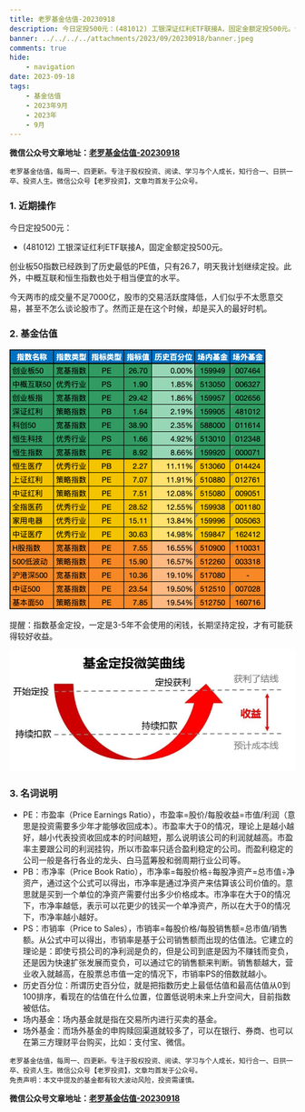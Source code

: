 ```yaml
---
title: 老罗基金估值-20230918
description: 今日定投500元：(481012) 工银深证红利ETF联接A，固定金额定投500元。创业板50指数已经跌到了历史最低的PE值，只有26.7，明天我计划继续定投。此外，中概互联和恒生指数也处于相当便宜的水平。今天两市的成交量不足7000亿，股市的交易活跃度降低，人们似乎不太愿意交易，甚至不怎么谈论股市了。然而正是在这个时候，却是买入的最好时机。
banner: ../../../../attachments/2023/09/20230918/banner.jpeg
comments: true
hide:
    - navigation
date: 2023-09-18
tags:
    - 基金估值
    - 2023年9月
    - 2023年
    - 9月
---
```


__微信公众号文章地址：[老罗基金估值-20230918](https://mp.weixin.qq.com/s/7X_ePyK-RQEKt0weqQ9Abw)__

```
老罗基金估值，每周一、四更新。专注于股权投资、阅读、学习与个人成长，知行合一、日拱一卒、投资人生。微信公众号【老罗投资】，文章均首发于公众号。
```

### 1. 近期操作

今日定投500元：

+ (481012) 工银深证红利ETF联接A，固定金额定投500元。

创业板50指数已经跌到了历史最低的PE值，只有26.7，明天我计划继续定投。此外，中概互联和恒生指数也处于相当便宜的水平。

今天两市的成交量不足7000亿，股市的交易活跃度降低，人们似乎不太愿意交易，甚至不怎么谈论股市了。然而正是在这个时候，却是买入的最好时机。

### 2. 基金估值

![低估值指数基金(当前估值便宜适合定投)](../../../attachments/2023/09/20230918/1.png)

<p class="smile_curve_notice">
    提醒：指数基金定投，一定是3-5年不会使用的闲钱，长期坚持定投，才有可能获得较好收益。
</p>

![基金定投微笑曲线](../../../assets/images/smile_curve.jpeg)

### 3. 名词说明

+ PE：市盈率（Price Earnings Ratio），市盈率=股价/每股收益=市值/利润（意思是投资需要多少年才能够收回成本）。市盈率大于0的情况，理论上是越小越好，越小代表投资收回成本的时间越短，那么说明该公司的利润就越高。市盈率主要跟公司的利润挂钩，所以市盈率只适合盈利稳定的公司。而盈利稳定的公司一般是各行各业的龙头、白马蓝筹股和弱周期行业公司等。
+ PB：市净率（Price Book Ratio），市净率=每股价格÷每股净资产=总市值÷净资产，通过这个公式可以得出，市净率是通过净资产来估算该公司价值的。意思就是买到一个单位的净资产需要付出多少价格成本。市净率在大于0的情况下，市净率越低，表示可以花更少的钱买一个单净资产，所以在大于0的情况下，市净率越小越好。
+ PS：市销率（Price to Sales），市销率=每股价格/每股销售额=总市值/销售额。从公式中可以得出，市销率是基于公司销售额而出现的估值法。它建立的理论是：即使亏损公司的净利润是负的，但是公司到底是因为不赚钱而变负，还是因为快速扩张发展而变负，可以通过它的销售额来判断。销售额越大，营业收入就越高，在股票总市值一定的情况下，市销率PS的倍数就越小。
+ 历史百分位：所谓历史百分位，就是把指数历史上最低估值和最高估值从0到100排序，看现在的估值在什么位置，位置低说明未来上升空间大，目前指数被低估。
+ 场内基金：场内基金就是指在交易所内进行买卖的基金。
+ 场外基金：而场外基金的申购赎回渠道就较多了，可以在银行、券商、也可以在第三方理财平台购买，比如：支付宝、微信。

```
老罗基金估值，每周一、四更新。专注于股权投资、阅读、学习与个人成长，知行合一、日拱一卒、投资人生。微信公众号【老罗投资】，文章均首发于公众号。
免责声明：本文中提及的基金都有较大波动风险，投资需谨慎。
```

__微信公众号文章地址：[老罗基金估值-20230918](https://mp.weixin.qq.com/s/7X_ePyK-RQEKt0weqQ9Abw)__